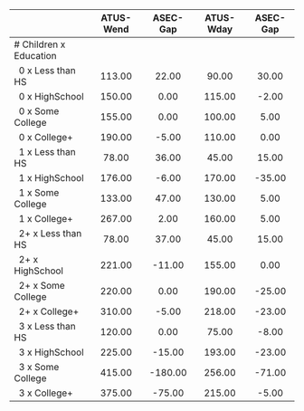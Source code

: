 
|                      |    ATUS-Wend |     ASEC-Gap |    ATUS-Wday |     ASEC-Gap |
| -------------------- | :----------: | :----------: | :----------: | :----------: |
| # Children x Education |              |              |              |              |
| &nbsp;&nbsp;0 x Less than HS |       113.00 |        22.00 |        90.00 |        30.00 |
| &nbsp;&nbsp;0 x HighSchool |       150.00 |         0.00 |       115.00 |        -2.00 |
| &nbsp;&nbsp;0 x Some College |       155.00 |         0.00 |       100.00 |         5.00 |
| &nbsp;&nbsp;0 x College+ |       190.00 |        -5.00 |       110.00 |         0.00 |
| &nbsp;&nbsp;1 x Less than HS |        78.00 |        36.00 |        45.00 |        15.00 |
| &nbsp;&nbsp;1 x HighSchool |       176.00 |        -6.00 |       170.00 |       -35.00 |
| &nbsp;&nbsp;1 x Some College |       133.00 |        47.00 |       130.00 |         5.00 |
| &nbsp;&nbsp;1 x College+ |       267.00 |         2.00 |       160.00 |         5.00 |
| &nbsp;&nbsp;2+ x Less than HS |        78.00 |        37.00 |        45.00 |        15.00 |
| &nbsp;&nbsp;2+ x HighSchool |       221.00 |       -11.00 |       155.00 |         0.00 |
| &nbsp;&nbsp;2+ x Some College |       220.00 |         0.00 |       190.00 |       -25.00 |
| &nbsp;&nbsp;2+ x College+ |       310.00 |        -5.00 |       218.00 |       -23.00 |
| &nbsp;&nbsp;3 x Less than HS |       120.00 |         0.00 |        75.00 |        -8.00 |
| &nbsp;&nbsp;3 x HighSchool |       225.00 |       -15.00 |       193.00 |       -23.00 |
| &nbsp;&nbsp;3 x Some College |       415.00 |      -180.00 |       256.00 |       -71.00 |
| &nbsp;&nbsp;3 x College+ |       375.00 |       -75.00 |       215.00 |        -5.00 |

